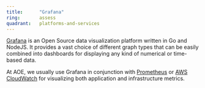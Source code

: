 ```yaml
---
title:      "Grafana"
ring:       assess
quadrant:   platforms-and-services
---
```


[Grafana](https://grafana.com//) is an Open Source data visualization platform written in Go and NodeJS. It provides a vast choice of different graph types that can be easily combined into dashboards for displaying any kind of numerical or time-based data.

At AOE, we usually use Grafana in conjunction with [Prometheus](https://prometheus.io/) or [AWS CloudWatch](https://prometheus.io/) for visualizing both application and infrastructure metrics.
